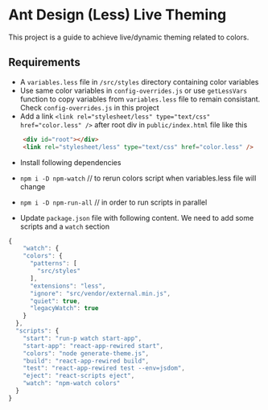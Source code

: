 # Ant Design (Less) Live Theming
This project is a guide to achieve live/dynamic theming related to colors.


## Requirements
- A `variables.less` file in `/src/styles` directory containing color variables 
- Use same color variables in `config-overrides.js` or use `getLessVars` function to copy variables from `variables.less` file to remain consistant. Check `config-overrides.js` in this project
- Add a link `<link rel="stylesheet/less" type="text/css" href="color.less" />` after root div in `public/index.html` file like this
```html
    <div id="root"></div>
    <link rel="stylesheet/less" type="text/css" href="color.less" />
```

- Install following dependencies
- `npm i -D npm-watch` // to rerun colors script when variables.less file will change
- `npm i -D npm-run-all` // in order to run scripts in parallel

- Update `package.json` file with following content. We need to add some scripts and a `watch` section
```js
{
    "watch": {
    "colors": {
      "patterns": [
        "src/styles"
      ],
      "extensions": "less",
      "ignore": "src/vendor/external.min.js",
      "quiet": true,
      "legacyWatch": true
    }
  },
  "scripts": {
    "start": "run-p watch start-app",
    "start-app": "react-app-rewired start",
    "colors": "node generate-theme.js",
    "build": "react-app-rewired build",
    "test": "react-app-rewired test --env=jsdom",
    "eject": "react-scripts eject",
    "watch": "npm-watch colors"
  }
}
```
